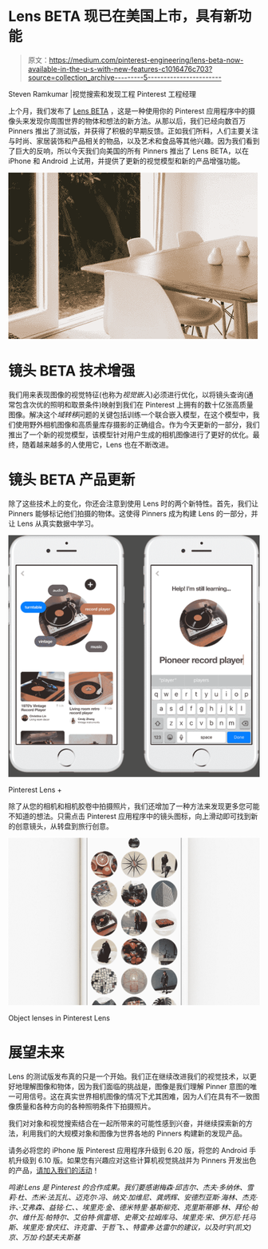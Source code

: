 # Lens BETA 现已在美国上市，具有新功能

> 原文：<https://medium.com/pinterest-engineering/lens-beta-now-available-in-the-u-s-with-new-features-c1016476c703?source=collection_archive---------5----------------------->

Steven Ramkumar |视觉搜索和发现工程 Pinterest 工程经理

上个月，我们发布了 [Lens BETA](/@Pinterest_Engineering/introducing-the-future-of-visual-discovery-on-pinterest-48fb469b0d67#.nzczfs6mu) ，这是一种使用你的 Pinterest 应用程序中的摄像头来发现你周围世界的物体和想法的新方法。从那以后，我们已经向数百万 Pinners 推出了测试版，并获得了积极的早期反馈。正如我们所料，人们主要关注与时尚、家居装饰和产品相关的物品，以及艺术和食品等其他兴趣。因为我们看到了巨大的反响，所以今天我们向美国的所有 Pinners 推出了 Lens BETA，以在 iPhone 和 Android 上试用，并提供了更新的视觉模型和新的产品增强功能。

![](img/5d9c0fdfca74d7bf61f9ed80b4ca562d.png)

# **镜头 BETA 技术增强**

我们用来表现图像的视觉特征(也称为*视觉嵌入*)必须进行优化，以将镜头查询(通常包含次优的照明和取景条件)映射到我们在 Pinterest 上拥有的数十亿张高质量图像。解决这个*域转移*问题的关键包括训练一个联合嵌入模型，在这个模型中，我们使用野外相机图像和高质量库存摄影的正确组合。作为今天更新的一部分，我们推出了一个新的视觉模型，该模型针对用户生成的相机图像进行了更好的优化。最终，随着越来越多的人使用它，Lens 也在不断改进。

# **镜头 BETA 产品更新**

除了这些技术上的变化，你还会注意到使用 Lens 时的两个新特性。首先，我们让 Pinners 能够标记他们拍摄的物体。这使得 Pinners 成为构建 Lens 的一部分，并让 Lens 从真实数据中学习。

![](img/86f7f45593984a8b78a4f1ca07845f01.png)

Pinterest Lens +

除了从您的相机和相机胶卷中拍摄照片，我们还增加了一种方法来发现更多您可能不知道的想法。只需点击 Pinterest 应用程序中的镜头图标，向上滑动即可找到新的创意镜头，从转盘到旅行创意。

![](img/f132338f706d0480b879250b2c449b53.png)

Object lenses in Pinterest Lens

# 展望未来

Lens 的测试版发布真的只是一个开始。我们正在继续改进我们的视觉技术，以更好地理解图像和物体，因为我们面临的挑战是，图像是我们理解 Pinner 意图的唯一可用信号。这在真实世界相机图像的情况下尤其困难，因为人们在具有不一致图像质量和各种方向的各种照明条件下拍摄照片。

我们对对象和视觉搜索结合在一起所带来的可能性感到兴奋，并继续探索新的方法，利用我们的大规模对象和图像为世界各地的 Pinners 构建新的发现产品。

请务必将您的 iPhone 版 Pinterest 应用程序升级到 6.20 版，将您的 Android 手机升级到 6.10 版。如果您有兴趣应对这些计算机视觉挑战并为 Pinners 开发出色的产品，[请加入我们的活动](https://careers.pinterest.com/careers/engineering)！

*鸣谢:Lens 是 Pinterest 的合作成果。我们要感谢梅森·邱吉尔、杰夫·多纳休、雪莉·杜、杰米·法瓦扎、迈克尔·冯、纳文·加维尼、龚炳辉、安德烈亚斯·海林、杰克·许、·艾弗森、益铭·仁、、埃里克·金、德米特里·基斯柳克、克里斯蒂娜·林、拜伦·帕尔、维什瓦·帕特尔、艾伯特·佩雷塔、史蒂文·拉姆库马、埃里克·宋、伊万尼·托马斯、埃里克·曾庆红、许克雷、于哲飞、、特雷弗·达雷尔的建议，以及时宇(凯文)京、万加·约瑟夫夫斯基*